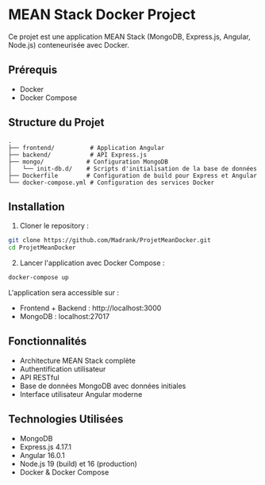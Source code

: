 # MEAN Stack Docker Project

Ce projet est une application MEAN Stack (MongoDB, Express.js, Angular, Node.js) conteneurisée avec Docker.

## Prérequis

- Docker
- Docker Compose

## Structure du Projet

```
.
├── frontend/          # Application Angular
├── backend/           # API Express.js
├── mongo/            # Configuration MongoDB
│   └── init-db.d/    # Scripts d'initialisation de la base de données
├── Dockerfile        # Configuration de build pour Express et Angular
└── docker-compose.yml # Configuration des services Docker
```

## Installation

1. Cloner le repository :
```bash
git clone https://github.com/Madrank/ProjetMeanDocker.git
cd ProjetMeanDocker
```

2. Lancer l'application avec Docker Compose :
```bash
docker-compose up
```

L'application sera accessible sur :
- Frontend + Backend : http://localhost:3000
- MongoDB : localhost:27017

## Fonctionnalités

- Architecture MEAN Stack complète
- Authentification utilisateur
- API RESTful
- Base de données MongoDB avec données initiales
- Interface utilisateur Angular moderne

## Technologies Utilisées

- MongoDB 
- Express.js 4.17.1
- Angular 16.0.1
- Node.js 19 (build) et 16 (production)
- Docker & Docker Compose
